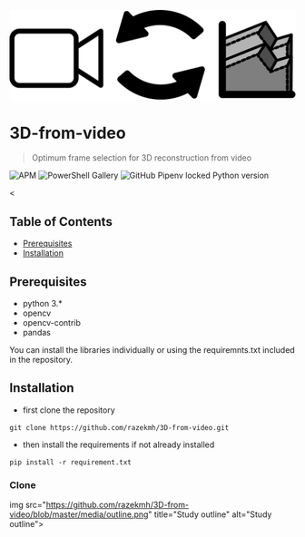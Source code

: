 <a href="https://github.com/razekmh/3D-from-video"><img src="https://github.com/razekmh/3D-from-video/blob/master/media/3d_from_video.png" title="3D from video" alt="3D from video"></a>
# 3D-from-video
> Optimum frame selection for 3D reconstruction from video


![APM](https://img.shields.io/apm/l/vim-mode?style=flat-square)
![PowerShell Gallery](https://img.shields.io/powershellgallery/p/DNS.1.1.1.1?style=flat-square)
![GitHub Pipenv locked Python version](https://img.shields.io/github/pipenv/locked/python-version/metabolize/rq-dashboard-on-heroku?style=flat-square)


<
<!-- > photogrammetry, video, visual odometry, keypoint detection -->


## Table of Contents
- [Prerequisites](#Prerequisites)
- [Installation](#installation)
<!-- - [Features](#features)
- [Contributing](#contributing)
- [Team](#team)
- [FAQ](#faq)
- [Support](#support)
- [License](#license) -->

## Prerequisites

- python 3.* 
- opencv
- opencv-contrib
- pandas 

You can install the libraries individually or using the requiremnts.txt included in the repository. 


## Installation

- first clone the repository
```shell
git clone https://github.com/razekmh/3D-from-video.git
```

- then install the requirements if not already installed  
```shell
pip install -r requirement.txt
```


### Clone


img src="https://github.com/razekmh/3D-from-video/blob/master/media/outline.png" title="Study outline" alt="Study outline"></a>

